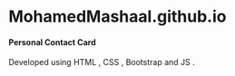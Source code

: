# MohamedMashaal.github.io
#### Personal Contact Card 
Developed using HTML , CSS , Bootstrap and JS .
